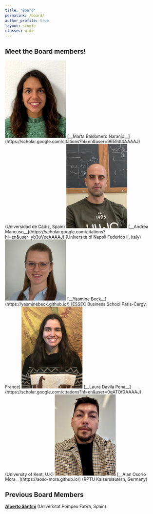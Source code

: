 ```yaml
---
title: "Board"
permalink: /board/
author_profile: true
layout: single
classes: wide
---
```

## Meet the Board members!

<img src="/assets/images/MartaBaldomero.jpeg" width="200" />
[__Marta Baldomero Naranjo__](https://scholar.google.com/citations?hl=en&user=9659dl4AAAAJ) (Universidad de Cádiz, Spain)

<img src="/assets/images/AndreaMancuso.jpeg" width="200" />
[__Andrea Mancuso__](https://scholar.google.com/citations?hl=en&user=yb3uVecAAAAJ) (Università di Napoli Federico II, Italy)

<img src="/assets/images/YasmineBeck.jpg" width="200" />
[__Yasmine Beck__](https://yasminebeck.github.io/) (ESSEC Business School Paris-Cergy, France)

<img src="/assets/images/LauraDavilaPena.jpeg" width="200" />
[__Laura Davila Pena__](https://scholar.google.com/citations?hl=en&user=0qATOf0AAAAJ) (University of Kent, U.K)

<img src="/assets/images/Alan-Osorio-Mora.jpeg" width="200" />
[__Alan Osorio Mora__](https://aoso-mora.github.io/) (RPTU Kaiserslautern, Germany)

## Previous Board Members

[__Alberto Santini__](https://santini.in/) (Universitat Pompeu Fabra, Spain)


